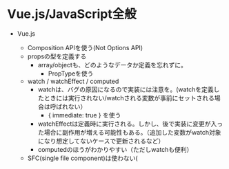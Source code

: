 # Vue.js/JavaScript全般
 - Vue.js
   - Composition APIを使う(Not Options API)
   - propsの型を定義する
     - array/objectも、どのようなデータか定義を忘れずに。
        - PropTypeを使う
   - watch / watchEffect / computed
     - watchは、バグの原因になるので実装には注意を。(watchを定義したときには実行されない/watchされる変数が事前にセットされる場合は呼ばれない）
       - { immediate: true } を使う
     - watchEffectは定義時に実行される。しかし、後で実装に変更が入った場合に副作用が増える可能性もある。（追加した変数がwatch対象になり想定してないケースで更新されるなど）
     - computedのほうがわかりやすい（ただしwatchも便利）
   - SFC(single file component)は使わない(<script setup> の利用)
     - templateで使う変数とそうでないものが区別がつかなくなる
     - 小さなコンポーネントでのみ使う
   - importはalias pathを使う（ファイルを移動したときに、相対パスだと壊れる）
     - from '@/hogehoge' 形式
   - propsにFunctionsを定義しない
     - emitを使う
   - reactiveよりrefを推奨
     - hoge.valueで明示的に変更したほうが安全
     - reactiveは挙動がわかりづらい
   - v-htmlなど脆弱性の危険性があるものは使わない

 - JavaScript
   - varは禁止。letも極力やめて、constを使うようにする(immutable)
     - for(let ...) もfor ofやforEach, map, reduceを使えないか検討する
   - Array操作はfind, some, every, includesなどを使う
   - 型は必ずつける。any/unknownは使わない。
     - 「as」(type assertion)は極力使わない
     - 判別可能なユニオン型 (discriminated union)を活用する
   - Promise
     - 特別な場合を除き then, promiseではなくasync/await を使う
     - setTimeoutも、await sleep(src/utils/utils.ts)などを使う
   - hash値は使えるときは省略記法を使う
     - { hoge: hoge } ではなく { hoge }
   - 数値を直接ソースに書かない。定数（変数として定義する)
     - const sleepTimeSecond = 10; 
     - await sleep(sleepTimeSecond);
   - 変数名は、極力誰が読んでも意味がわかるように付ける
      - x, ではな くmodalBoxPositionX など
      - 単位などもつける sleep_time_ms
        - distance_to_home_km
      - 同じ変数名を違う意味で複数箇所で使わない
　　　　　　　　　　　　　　　　　- configではなく、userConfig/projectConfig
   - ifやforを深くnestさせない
   -  DRY(Don't repeat yourself)
   - 変更に強い実装を。 arrayは数が増えても動くか、順番が変わっても問題なく動作するか。

# Firebase
 - dataのインスタンス化
   - firestoreからとったデータはmodelのインスタンスして(src/models/以下参照）使う
     - データをメソッドで操作することで、変更を一箇所にまとめられる
     - 型の定義も同時にする
 - onSnapshotのdetacherの処理を忘れずに。
 - v8ではなくv9以降のライブラリででかく

# i18n
 - vue-i18nを使っている
   - templateには直接文言を書かないでi18nのhepler関数を使う {{ $t() }}
   - 通貨などもi18nをかならず使う{{$n() }}
   - router-linkのリンク先もi18n対応が必要(localizedUrl)
   - 日本語だけのサイトでも、i18nで文言をわけておくと、文言部分だけの変更を他の人に依頼しやすくなる
   - 利用規約など、全体が言語ごとに切り替わる場合は、hepler関数ではなくv-ifで切り替える、もしくは言語ごとにcomponentで切り替える（v-if）とよい。
 - timezoneを意識する
 
 # style
   - tailwind cssを使う
   - どうしても必要なとき以外は、styleタグには記述しない
     
# Git
   - rebaseは使わない
 　　   - 　きれいにするのはコードであってcommit履歴ではない
   - forceは使わない
     - forceはジェダイ・マスターのみ。
   - こまめにcommitしてPRも読める量を素早く
     - 意味がある変更なら1行でもcommitする
     - commit履歴でどういう思考で変更したかがわかる
     - 大きなPRは読めない、見落とす
     - 小さなPRを早く回すにはレビューも素早く
# format
  - commit前に yarn run formatを行う
    

